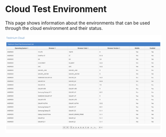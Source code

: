 # Cloud Test Environment

This page shows information about the environments that can be used through the cloud environment and their status.



![](../../.gitbook/assets/CloudTestEnvironment.png)
